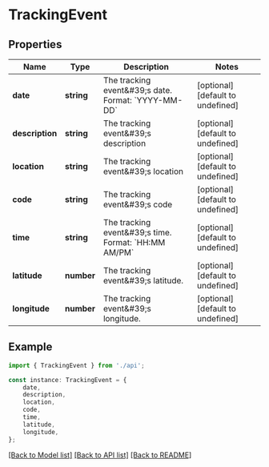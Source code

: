 # TrackingEvent


## Properties

Name | Type | Description | Notes
------------ | ------------- | ------------- | -------------
**date** | **string** | The tracking event\&#39;s date. Format: &#x60;YYYY-MM-DD&#x60; | [optional] [default to undefined]
**description** | **string** | The tracking event\&#39;s description | [optional] [default to undefined]
**location** | **string** | The tracking event\&#39;s location | [optional] [default to undefined]
**code** | **string** | The tracking event\&#39;s code | [optional] [default to undefined]
**time** | **string** | The tracking event\&#39;s time. Format: &#x60;HH:MM AM/PM&#x60; | [optional] [default to undefined]
**latitude** | **number** | The tracking event\&#39;s latitude. | [optional] [default to undefined]
**longitude** | **number** | The tracking event\&#39;s longitude. | [optional] [default to undefined]

## Example

```typescript
import { TrackingEvent } from './api';

const instance: TrackingEvent = {
    date,
    description,
    location,
    code,
    time,
    latitude,
    longitude,
};
```

[[Back to Model list]](../README.md#documentation-for-models) [[Back to API list]](../README.md#documentation-for-api-endpoints) [[Back to README]](../README.md)

